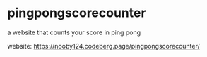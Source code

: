 # pingpongscorecounter

a website that counts your score in ping pong

website: https://nooby124.codeberg.page/pingpongscorecounter/